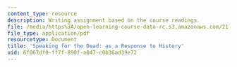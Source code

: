 ```yaml
---
content_type: resource
description: Writing assignment based on the course readings.
file: /media/https%3A/open-learning-course-data-rc.s3.amazonaws.com/21l-002-foundations-of-western-culture-ii-fall-2002/6f067df0ff7f890fa847c0b36ad39e72_lastessay.pdf
file_type: application/pdf
resourcetype: Document
title: 'Speaking for the Dead: as a Response to History'
uid: 6f067df0-ff7f-890f-a847-c0b36ad39e72
---
```

